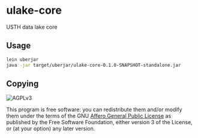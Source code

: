 # ulake-core

USTH data lake core

## Usage

```bash
lein uberjar
java -jar target/uberjar/ulake-core-0.1.0-SNAPSHOT-standalone.jar
```

## Copying

![AGPLv3](https://www.gnu.org/graphics/agplv3-155x51.png)

This program is free software: you can redistribute them and/or modify them
under the terms of the GNU [Affero General Public License][agplv3] as
published by the Free Software Foundation, either version 3 of the License,
or (at your option) any later version.

[agplv3]: https://www.gnu.org/licenses/agpl-3.0.html
